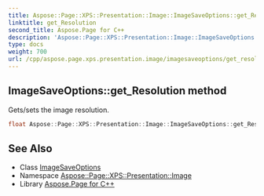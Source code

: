 ```yaml
---
title: Aspose::Page::XPS::Presentation::Image::ImageSaveOptions::get_Resolution method
linktitle: get_Resolution
second_title: Aspose.Page for C++
description: 'Aspose::Page::XPS::Presentation::Image::ImageSaveOptions::get_Resolution method. Gets/sets the image resolution in C++.'
type: docs
weight: 700
url: /cpp/aspose.page.xps.presentation.image/imagesaveoptions/get_resolution/
---
```

## ImageSaveOptions::get_Resolution method


Gets/sets the image resolution.

```cpp
float Aspose::Page::XPS::Presentation::Image::ImageSaveOptions::get_Resolution() const
```

## See Also

* Class [ImageSaveOptions](../)
* Namespace [Aspose::Page::XPS::Presentation::Image](../../)
* Library [Aspose.Page for C++](../../../)
